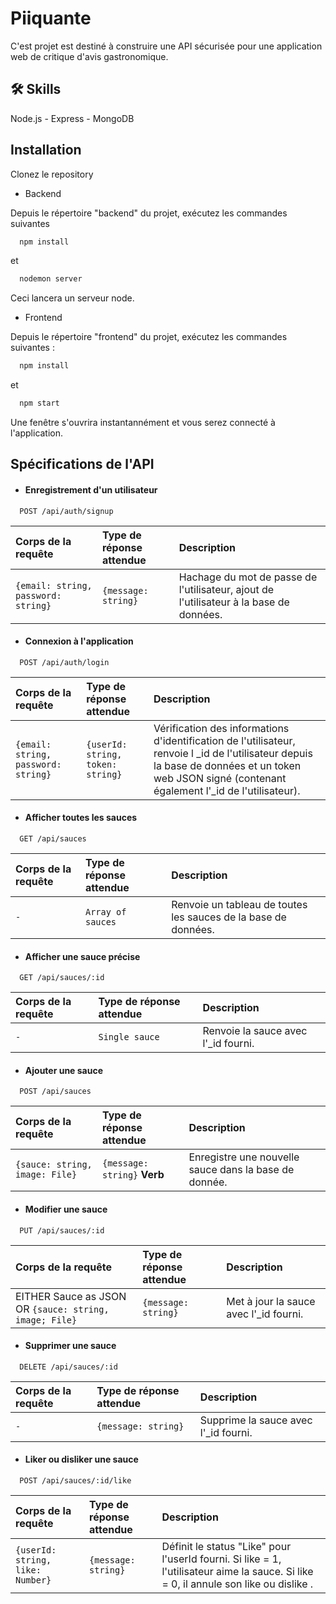 # Piiquante #

C'est projet est destiné à construire une API sécurisée pour une application web de critique d'avis gastronomique.





## 🛠 Skills
Node.js - Express - MongoDB


## Installation

Clonez le repository

* Backend

Depuis le répertoire "backend" du projet, exécutez les commandes suivantes

```bash
  npm install
```  
et  
```bash
  nodemon server
```

Ceci lancera un serveur node.

* Frontend 

Depuis le répertoire "frontend" du projet, exécutez les commandes suivantes :  

```bash
  npm install
```  
et  
```bash
  npm start
```  

Une fenêtre s'ouvrira instantannément et vous serez connecté à l'application.
    
## __Spécifications de l'API__


* #### Enregistrement d'un utilisateur

```http
  POST /api/auth/signup
```

| Corps de la requête | Type de réponse attendue     | Description                       |
| :-------- | :------- | :-------------------------------- |
| `{email: string, password: string}`      | `{message: string}` | Hachage du mot de passe de l'utilisateur, ajout de l'utilisateur à la base de données.

* #### Connexion à l'application

```http
  POST /api/auth/login
```

| Corps de la requête | Type de réponse attendue     | Description                       |
| :-------- | :------- | :--------------------------------------------------------- |
| `{email: string, password: string}`      | `{userId: string, token: string}` | Vérification des informations d'identification de l'utilisateur, renvoie l _id de l'utilisateur depuis la base de données et un token web JSON signé (contenant également l'_id de l'utilisateur). |

* #### Afficher toutes les sauces  

```http
  GET /api/sauces
```

| Corps de la requête | Type de réponse attendue     | Description                       |
| :-------- | :------- | :-------------------------------- |
| `-`      | `Array of sauces` | Renvoie un tableau de toutes les sauces de la base de données.  

* #### Afficher une sauce précise 

```http
  GET /api/sauces/:id
```

| Corps de la requête | Type de réponse attendue     | Description                       |
| :-------- | :------- | :-------------------------------- |
| `-`      | `Single sauce` | Renvoie la sauce avec l'_id fourni.  

* #### Ajouter une sauce  

```http
  POST /api/sauces
```

| Corps de la requête | Type de réponse attendue     | Description                       |
| :-------- | :------- | :-------------------------------- |
| `{sauce: string, image: File}`      | `{message: string}` __Verb__ | Enregistre une nouvelle sauce dans la base de donnée.  

* #### Modifier une sauce   

```http
  PUT /api/sauces/:id
```

| Corps de la requête | Type de réponse attendue     | Description                       |
| :-------- | :------- | :-------------------------------- |
| EITHER Sauce as JSON OR `{sauce: string, image; File}`      | `{message: string}` | Met à jour la sauce avec l'_id fourni.  

* #### Supprimer une sauce   

```http
  DELETE /api/sauces/:id
```

| Corps de la requête | Type de réponse attendue     | Description                       |
| :-------- | :------- | :-------------------------------- |
| `-`      | `{message: string}` | Supprime la sauce avec l'_id fourni.  

* #### Liker ou disliker une sauce   

```http
  POST /api/sauces/:id/like
```

| Corps de la requête | Type de réponse attendue     | Description                       |
| :-------- | :------- | :-------------------------------- |
|  `{userId: string, like: Number}`      | `{message: string}` | Définit le status "Like" pour l'userId fourni. Si like = 1, l'utilisateur aime la sauce. Si like = 0, il annule son like ou dislike .  



